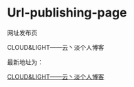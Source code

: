 # Url-publishing-page

网址发布页

CLOUD&LIGHT——云丶淡个人博客

最新地址为：

[CLOUD&LIGHT——云丶淡个人博客](https://wangyichao1.cn/)
